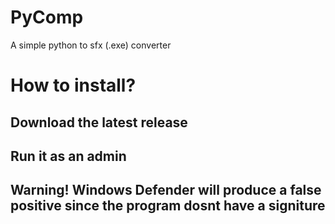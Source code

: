 # PyComp
A simple python to sfx (.exe) converter

# How to install?
## Download the latest release
## Run it as an admin
## Warning! Windows Defender will produce a false positive since the program dosnt have a signiture

